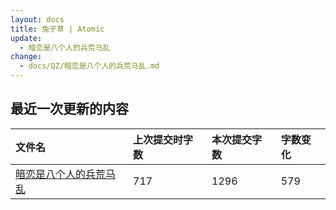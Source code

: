 ```yaml
---
layout: docs
title: 兔子草 | Atomic
update: 
  - 暗恋是八个人的兵荒马乱
change:
  - docs/QZ/暗恋是八个人的兵荒马乱.md
---
```


## 最近一次更新的内容

|文件名|上次提交时字数|本次提交字数|字数变化|
|:-|:-|:-|:-|
|[暗恋是八个人的兵荒马乱](QZ/暗恋是八个人的兵荒马乱.md)|717|1296|579|
